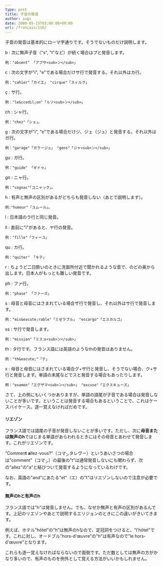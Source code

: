 ```yaml
---
type: post
title: 子音の発音
author: sugi
date: 2000-05-15T03:00:00+09:00
url: /francais/116/
---
```

子音の発音は基本的にローマ字通りです。そうでないものだけ説明します。

b
:   次に無声子音（"s", "t"など）が続く場合はプと発音します。

    例："absent" 「アプサ<sub>ン</sub>」

c
:   次の文字が"i", "e"である場合だけサ行で発音する。それ以外はカ行。

    例："cahier"「カイエ」 "cirque"「スィルク」

&ccedil;
:   サ行。

    例："le&ccedil;on"「ルソ<sub>ン</sub>」

ch
:   シャ行。

    例："chez"「シェ」。

g
:   次の文字が"i", "e"である場合だけジ、ジェ（ジュ）と発音する。それ以外はガ行。

    例："garage"「ガラージュ」 "gens"「ジャ<sub>ン</sub>」

gu
:   ガ行。

    例："guide" 「ギドゥ」

gn
:   ニャ行。

    例："cognac"｢コニャック」。

h
:   有声と無声の区別があるがどちらも発音しない（あとで説明します）。

    例:"humour"「ユムール」。

l
:   日本語のラ行と同じ発音。

ll
:   直前に"i"があると、ヤ行の発音。

    例："fille"「フィーユ」

qu
:   カ行。

    例："quiter" 「キテ」

r
:   ちょうど二日酔いのときに洗面所付近で聞かれるような音で、のどの奥から出します。日本人がもっとも難しい発音です。

ph
:   ファ行。

    例："phase" 「ファーズ」

s
:   母音と母音にはさまれている場合ザ行で発音し、それ以外はサ行で発音します。

    例："mis&eacute;rable"「ミゼラブル」 "escargo"「エスカルゴ」

ss
:   サ行で発音します。

    例："mission"「ミスョ<sub>ン</sub>」

th
:   タ行です。フランス語には英語のようなthの発音はありません。

    例："th&eacute;"「テ」

x
:   母音と母音にはさまれている場合グ+ザ行と発音し、そうでない場合、ク+サ行と発音します。単語の末尾などでスと発音する場合もあったりします。

    例："examen"「エグザマ<sub>ン</sub>」 "excuse"「エクスキューズ」

さて、上の例にもいくつかありますが、単語の語尾が子音である場合は発音しないことが多いです。ということは発音する場合もあるということで、これはケースバイケース。逐一覚えなければだめです。

#### リエゾン

フランス語では語尾の子音が発音しないことが多いです。ただし、次に**母音または無声のh**ではじまる単語があらわれるときにはその母音とあわせて発音します。これがリエゾンです。

"Commen**t** **a**llez-vous?"（コマ<sub>ン</sub>タレヴー）というあいさつの場合は"comment"（コマ<sub>ン</sub>）の最後の"t"は通常発音しないにも関わらず、次の"allez"の"a"と結びついて発音するようになっているわけです。

なお、英語の"and"にあたる"et"（エ）の"t"はリエゾンしないので注意が必要です。

#### 無声のhと有声のh

フランス語では"h"は発音しません。でも、なぜか無声と有声の区別があるんです。上記のリエゾンやあとで説明するエリジョンのときにこの違いがきいてきます。

例えば、ホテル"h&ocirc;tel"の"h"は無声のhなので、定冠詞をつけると、"l'h&ocirc;tel"です。これに対し、オードブル"hors-d'&oelig;uvre"の"h"は有声なので"le hors-d'&oelig;uvre"となります。

これらも逐一覚えなければならないので面倒です。ただ数としては無声の方がかなり多いので、有声のものを例外として覚える方法がいいかもしれません。
